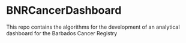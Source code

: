 # BNRCancerDashboard
This repo contains the algorithms for the development of an analytical dashboard for the Barbados Cancer Registry
